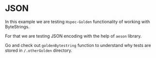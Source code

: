 # JSON


In this example we are testing ```Hspec-Golden``` functionality of working with ByteStrings.

For that we are testing JSON encoding with the help of ```aeson``` library.

Go and check out ```goldenBytestring``` function to understand why tests are stored in ```/.otherGolden``` directory.